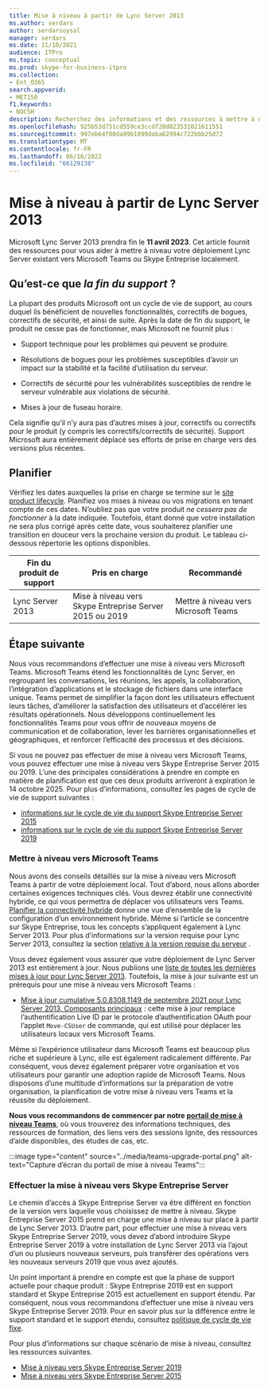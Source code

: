 ```yaml
---
title: Mise à niveau à partir de Lync Server 2013
ms.author: serdars
author: serdarsoysal
manager: serdars
ms.date: 11/10/2021
audience: ITPro
ms.topic: conceptual
ms.prod: skype-for-business-itpro
ms.collection:
- Ent_O365
search.appverid:
- MET150
f1.keywords:
- NOCSH
description: Recherchez des informations et des ressources à mettre à niveau à partir de Lync Server 2013. Le support prend fin le 11 avril 2023.
ms.openlocfilehash: 925b53d751cd559ce3ccdf28d823531021611551
ms.sourcegitcommit: 997eb64f80da99b1099daba62994c722bbb25d72
ms.translationtype: MT
ms.contentlocale: fr-FR
ms.lasthandoff: 06/16/2022
ms.locfileid: "66129138"
---
```

# <a name="upgrading-from-lync-server-2013"></a>Mise à niveau à partir de Lync Server 2013

Microsoft Lync Server 2013 prendra fin le **11 avril 2023**. Cet article fournit des ressources pour vous aider à mettre à niveau votre déploiement Lync Server existant vers Microsoft Teams ou Skype Entreprise localement.

## <a name="what-is-end-of-support"></a>Qu’est-ce que *la fin du support* ?

La plupart des produits Microsoft ont un cycle de vie de support, au cours duquel ils bénéficient de nouvelles fonctionnalités, correctifs de bogues, correctifs de sécurité, et ainsi de suite. Après la date de fin du support, le produit ne cesse pas de fonctionner, mais Microsoft ne fournit plus :

- Support technique pour les problèmes qui peuvent se produire.

- Résolutions de bogues pour les problèmes susceptibles d’avoir un impact sur la stabilité et la facilité d’utilisation du serveur.

- Correctifs de sécurité pour les vulnérabilités susceptibles de rendre le serveur vulnérable aux violations de sécurité.

- Mises à jour de fuseau horaire.

Cela signifie qu’il n’y aura pas d’autres mises à jour, correctifs ou correctifs pour le produit (y compris les correctifs/correctifs de sécurité). Support Microsoft aura entièrement déplacé ses efforts de prise en charge vers des versions plus récentes.

## <a name="plan-ahead"></a>Planifier

Vérifiez les dates auxquelles la prise en charge se termine sur le [site product lifecycle](/lifecycle/products/microsoft-lync-server-2013). Planifiez vos mises à niveau ou vos migrations en tenant compte de ces dates. N’oubliez pas que votre produit *ne cessera pas de fonctionner* à la date indiquée. Toutefois, étant donné que votre installation ne sera plus corrigé après cette date, vous souhaiterez planifier une transition en douceur vers la prochaine version du produit. Le tableau ci-dessous répertorie les options disponibles.

|Fin du produit de support|Pris en charge|Recommandé|
|---|---|---|
|Lync Server 2013|Mise à niveau vers Skype Entreprise Server 2015 ou 2019|Mettre à niveau vers Microsoft Teams

## <a name="whats-next"></a>Étape suivante

Nous vous recommandons d’effectuer une mise à niveau vers Microsoft Teams. Microsoft Teams étend les fonctionnalités de Lync Server, en regroupant les conversations, les réunions, les appels, la collaboration, l’intégration d’applications et le stockage de fichiers dans une interface unique. Teams permet de simplifier la façon dont les utilisateurs effectuent leurs tâches, d’améliorer la satisfaction des utilisateurs et d’accélérer les résultats opérationnels. Nous développons continuellement les fonctionnalités Teams pour vous offrir de nouveaux moyens de communication et de collaboration, lever les barrières organisationnelles et géographiques, et renforcer l’efficacité des processus et des décisions.

Si vous ne pouvez pas effectuer de mise à niveau vers Microsoft Teams, vous pouvez effectuer une mise à niveau vers Skype Entreprise Server 2015 ou 2019. L’une des principales considérations à prendre en compte en matière de planification est que ces deux produits arriveront à expiration le 14 octobre 2025. Pour plus d’informations, consultez les pages de cycle de vie de support suivantes :

- [informations sur le cycle de vie du support Skype Entreprise Server 2015](/lifecycle/products/skype-for-business-server-2015)
- [informations sur le cycle de vie du support Skype Entreprise Server 2019](/lifecycle/products/skype-for-business-server-2019)

### <a name="upgrade-to-microsoft-teams"></a>Mettre à niveau vers Microsoft Teams

Nous avons des conseils détaillés sur la mise à niveau vers Microsoft Teams à partir de votre déploiement local. Tout d’abord, nous allons aborder certaines exigences techniques clés. Vous devrez établir une connectivité hybride, ce qui vous permettra de déplacer vos utilisateurs vers Teams. [Planifier la connectivité hybride](/SkypeForBusiness/hybrid/plan-hybrid-connectivity) donne une vue d’ensemble de la configuration d’un environnement hybride. Même si l’article se concentre sur Skype Entreprise, tous les concepts s’appliquent également à Lync Server 2013. Pour plus d’informations sur la version requise pour Lync Server 2013, consultez la section [relative à la version requise du serveur](/SkypeForBusiness/hybrid/plan-hybrid-connectivity#server-version-requirements) .

Vous devez également vous assurer que votre déploiement de Lync Server 2013 est entièrement à jour. Nous publions une [liste de toutes les dernières mises à jour pour Lync Server 2013](https://support.microsoft.com/topic/updates-for-lync-server-2013-a2a042ac-79f0-2665-7453-0a541fb25164). Toutefois, la mise à jour suivante est un prérequis pour une mise à niveau vers Microsoft Teams :

- [Mise à jour cumulative 5.0.8308.1149 de septembre 2021 pour Lync Server 2013, Composants principaux](https://support.microsoft.com/topic/september-2021-cumulative-update-5-0-8308-1149-for-lync-server-2013-core-components-6755903a-fc9a-44d2-b835-2a6d01f14043) : cette mise à jour remplace l’authentification Live ID par le protocole d’authentification OAuth pour l’applet `Move-CSUser` de commande, qui est utilisé pour déplacer les utilisateurs locaux vers Microsoft Teams.

Même si l’expérience utilisateur dans Microsoft Teams est beaucoup plus riche et supérieure à Lync, elle est également radicalement différente. Par conséquent, vous devez également préparer votre organisation et vos utilisateurs pour garantir une adoption rapide de Microsoft Teams. Nous disposons d’une multitude d’informations sur la préparation de votre organisation, la planification de votre mise à niveau vers Teams et la réussite du déploiement.

**Nous vous recommandons de commencer par notre [portail de mise à niveau Teams](/MicrosoftTeams/upgrade-skype-teams)**, où vous trouverez des informations techniques, des ressources de formation, des liens vers des sessions Ignite, des ressources d’aide disponibles, des études de cas, etc.

:::image type="content" source="../media/teams-upgrade-portal.png" alt-text="Capture d’écran du portail de mise à niveau Teams":::

### <a name="upgrade-to-skype-for-business-server"></a>Effectuer la mise à niveau vers Skype Entreprise Server

Le chemin d’accès à Skype Entreprise Server va être différent en fonction de la version vers laquelle vous choisissez de mettre à niveau. Skype Entreprise Server 2015 prend en charge une mise à niveau sur place à partir de Lync Server 2013. D’autre part, pour effectuer une mise à niveau vers Skype Entreprise Server 2019, vous devez d’abord introduire Skype Entreprise Server 2019 à votre installation de Lync Server 2013 via l’ajout d’un ou plusieurs nouveaux serveurs, puis transférer des opérations vers les nouveaux serveurs 2019 que vous avez ajoutés.

Un point important à prendre en compte est que la phase de support actuelle pour chaque produit : Skype Entreprise 2019 est en support standard et Skype Entreprise 2015 est actuellement en support étendu.  Par conséquent, nous vous recommandons d’effectuer une mise à niveau vers Skype Entreprise Server 2019. Pour en savoir plus sur la différence entre le support standard et le support étendu, consultez [politique de cycle de vie fixe](/lifecycle/policies/fixed).

Pour plus d’informations sur chaque scénario de mise à niveau, consultez les ressources suivantes.

- [Mise à niveau vers Skype Entreprise Server 2019](/skypeforbusiness/migration/migration-to-skype-for-business-server-2019)
- [Mise à niveau vers Skype Entreprise Server 2015](/skypeforbusiness/deploy/upgrade-to-skype-for-business-server)
